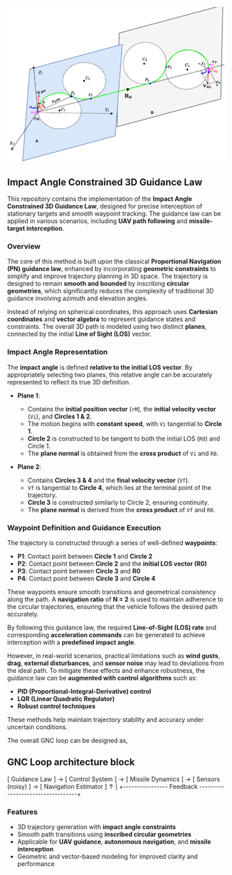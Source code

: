 ![Trajectory Diagram](trajectory3D.png)

## Impact Angle Constrained 3D Guidance Law

This repository contains the implementation of the **Impact Angle Constrained 3D Guidance Law**, designed for precise interception of stationary targets and smooth waypoint tracking. The guidance law can be applied in various scenarios, including **UAV path following** and **missile-target interception**.

### Overview

The core of this method is built upon the classical **Proportional Navigation (PN) guidance law**, enhanced by incorporating **geometric constraints** to simplify and improve trajectory planning in 3D space. The trajectory is designed to remain **smooth and bounded** by inscribing **circular geometries**, which significantly reduces the complexity of traditional 3D guidance involving azimuth and elevation angles.

Instead of relying on spherical coordinates, this approach uses **Cartesian coordinates** and **vector algebra** to represent guidance states and constraints. The overall 3D path is modeled using two distinct **planes**, connected by the initial **Line of Sight (LOS)** vector.

### Impact Angle Representation

The **impact angle** is defined **relative to the initial LOS vector**. By appropriately selecting two planes, this relative angle can be accurately represented to reflect its true 3D definition.

* **Plane 1**:

  * Contains the **initial position vector** (`rM`), the **initial velocity vector** (`Vi`), and **Circles 1 & 2**.
  * The motion begins with **constant speed**, with `Vi` tangential to **Circle 1**.
  * **Circle 2** is constructed to be tangent to both the initial LOS (`R0`) and Circle 1.
  * The **plane normal** is obtained from the **cross product** of `Vi` and `R0`.

* **Plane 2**:

  * Contains **Circles 3 & 4** and the **final velocity vector** (`Vf`).
  * `Vf` is tangential to **Circle 4**, which lies at the terminal point of the trajectory.
  * **Circle 3** is constructed similarly to Circle 2, ensuring continuity.
  * The **plane normal** is derived from the **cross product** of `Vf` and `R0`.

### Waypoint Definition and Guidance Execution

The trajectory is constructed through a series of well-defined **waypoints**:

* **P1**: Contact point between **Circle 1** and **Circle 2**
* **P2**: Contact point between **Circle 2** and the **initial LOS vector (R0)**
* **P3**: Contact point between **Circle 3** and **R0**
* **P4**: Contact point between **Circle 3** and **Circle 4**

These waypoints ensure smooth transitions and geometrical consistency along the path. A **navigation ratio** of **N = 2** is used to maintain adherence to the circular trajectories, ensuring that the vehicle follows the desired path accurately.

By following this guidance law, the required **Line-of-Sight (LOS) rate** and corresponding **acceleration commands** can be generated to achieve interception with a **predefined impact angle**.

However, in real-world scenarios, practical limitations such as **wind gusts**, **drag**, **external disturbances**, and **sensor noise** may lead to deviations from the ideal path. To mitigate these effects and enhance robustness, the guidance law can be **augmented with control algorithms** such as:

* **PID (Proportional-Integral-Derivative) control**
* **LQR (Linear Quadratic Regulator)**
* **Robust control techniques**

These methods help maintain trajectory stability and accuracy under uncertain conditions.

The overall GNC loop can be designed as,

## GNC Loop architecture block
[ Guidance Law ] → [ Control System ] → [ Missile Dynamics ] → [ Sensors (noisy) ] → [ Navigation Estimator ]
                                 ↑                                                           |
                                 +---------------- Feedback ----------------------------------+
### Features

* 3D trajectory generation with **impact angle constraints**
* Smooth path transitions using **inscribed circular geometries**
* Applicable for **UAV guidance**, **autonomous navigation**, and **missile interception**
* Geometric and vector-based modeling for improved clarity and performance


